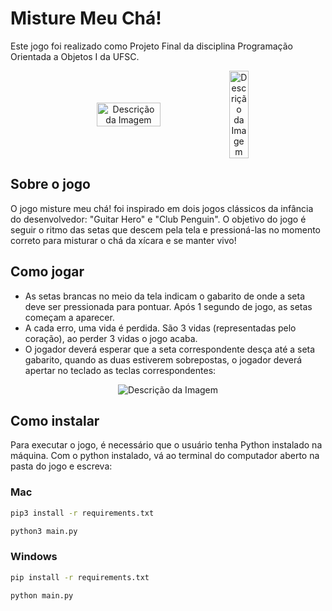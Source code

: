# Misture Meu Chá!
Este jogo foi realizado como Projeto Final da disciplina Programação Orientada a Objetos I da UFSC.

<div align="center">
    <div style="display: flex; justify-content: center; align-items: center;">
    <img src="https://github.com/pehqge/misture-meu-cha/assets/117869493/02d6963f-91d3-4afa-9369-294f08c965dc" alt="Descrição da Imagem" width="45%">
    <img src="https://github.com/pehqge/misture-meu-cha/assets/117869493/bc19b2b3-4a80-4286-b617-5bd4b0d58bf7" alt="Descrição da Imagem" width="25%">
    </div>
</div>



## Sobre o jogo
O jogo misture meu chá! foi inspirado em dois jogos clássicos da infância do desenvolvedor: "Guitar Hero" e "Club Penguin". O objetivo
 do jogo é seguir o ritmo das setas que descem pela tela e pressioná-las no momento correto para misturar o chá da xícara e se manter vivo!
## Como jogar
- As setas brancas no meio da tela indicam o gabarito de onde a seta deve ser pressionada para pontuar. Após 1 segundo de jogo, as setas começam a aparecer.
- A cada erro, uma vida é perdida. São 3 vidas (representadas pelo coração), ao perder 3 vidas o jogo acaba.
- O jogador deverá esperar que a seta correspondente desça até a seta gabarito, quando as duas estiverem sobrepostas, o jogador deverá apertar no teclado as teclas correspondentes:
<p align="center">
    <img src="https://github.com/pehqge/misture-meu-cha/assets/117869493/228a1ec1-6859-49b0-b8e3-1c7498843e0c" alt="Descrição da Imagem">
</p>

## Como instalar

Para executar o jogo, é necessário que o usuário tenha Python instalado na máquina.
Com o python instalado, vá ao terminal do computador aberto na pasta do jogo e escreva:
  
### Mac

```sh
pip3 install -r requirements.txt
```
```sh
python3 main.py
```
### Windows
```sh
pip install -r requirements.txt
```
```sh
python main.py
```

